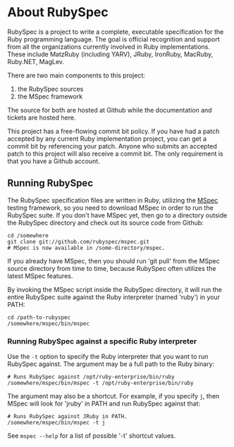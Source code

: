 # About RubySpec

RubySpec is a project to write a complete, executable specification for the Ruby programming language. The goal is official recognition and support from all the organizations currently involved in Ruby implementations. These include MatzRuby (including YARV), JRuby, IronRuby, MacRuby, Ruby.NET, MagLev.

There are two main components to this project:

  1. the RubySpec sources
  2. the MSpec framework

The source for both are hosted at Github while the documentation and tickets are hosted here.

This project has a free-flowing commit bit policy. If you have had a patch accepted by any current Ruby implementation project, you can get a commit bit by referencing your patch. Anyone who submits an accepted patch to this project will also receive a commit bit. The only requirement is that you have a Github account.

## Running RubySpec

The RubySpec specification files are written in Ruby, utilizing the [MSpec](http://github.com/rubyspec/mspec/tree/master) testing framework, so you need to download MSpec in order to run the RubySpec suite. If you don't have MSpec yet, then go to a directory outside the RubySpec directory and check out its source code from Github:

    cd /somewhere
    git clone git://github.com/rubyspec/mspec.git
    # MSpec is now available in /some-directory/mspec.

If you already have MSpec, then you should run 'git pull' from the MSpec source directory from time to time, because RubySpec often utilizes the latest MSpec features.

By invoking the MSpec script inside the RubySpec directory, it will run the entire RubySpec suite against the Ruby interpreter (named 'ruby') in your PATH:

    cd /path-to-rubyspec
    /somewhere/mspec/bin/mspec

### Running RubySpec against a specific Ruby interpreter

Use the `-t` option to specify the Ruby interpreter that you want to run RubySpec against. The argument may be a full path to the Ruby binary:

    # Runs RubySpec against /opt/ruby-enterprise/bin/ruby
    /somewhere/mspec/bin/mspec -t /opt/ruby-enterprise/bin/ruby

The argument may also be a shortcut. For example, if you specify `j`, then MSpec will look for 'jruby' in PATH and run RubySpec against that:

    # Runs RubySpec against JRuby in PATH.
    /somewhere/mspec/bin/mspec -t j

See `mspec --help` for a list of possible '-t' shortcut values.